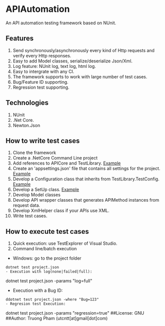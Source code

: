 # APIAutomation
An API automation testing framework based on NUnit.

## Features
1. Send synchronously/asynchronously every kind of  Http requests and verify every Http responses.
2. Easy to add Model classes, serialize/deserialize Json/Xml.
3. Log feature: NUnit log, text log, html log.
4. Easy to intergrate with any CI.
5. The framework supports to work with large number of test cases.
6. Bug/Feature ID supporting.
7. Regression test supporting.

## Technologies
1. NUnit
2. .Net Core.
3. Newton.Json

## How to write test cases
1. Clone the framework
2. Create a .NetCore Command Line project 
3. Add references to APICore and TestLibrary. [Example](https://github.com/utcntt/APIAutomation/blob/master/test/QnAMaker.Test/project.json)
4. Create an 'appsettings.json' file that contains all settings for the project. [Example](https://github.com/utcntt/APIAutomation/blob/master/test/QnAMaker.Test/appsettings.json)
5. Develop a Configuration class that inherits from TestLibrary.TestConfig. [Example](https://github.com/utcntt/APIAutomation/blob/master/test/QnAMaker.Test/QnAMarkerConfiguration.cs)
6. Develop a SetUp class. [Example](https://github.com/utcntt/APIAutomation/blob/master/test/QnAMaker.Test/SetUp.cs) 
7. Develop Model classes
8. Develop API wrapper classes that generates APIMethod instances from request data.
9. Develop XmlHelper class if your APIs use XML.
10. Write test cases.
## How to execute test cases
1. Quick execution: use TestExplorer of Visual Studio.
2. Command line/batch execution
- Windows: go to the project folder 
```
dotnet test project.json
- Execution with log(none|failed|full):
```
dotnet test project.json -params "log=full"
- Execution with a Bug ID:
```
ddotnet test project.json -where "Bug=123"
- Regresion test Execution:
```
dotnet test project.json -params "regression=true"
##License: GNU
##Author: Truong Pham (utcntt[at]gmail[dot]com)

